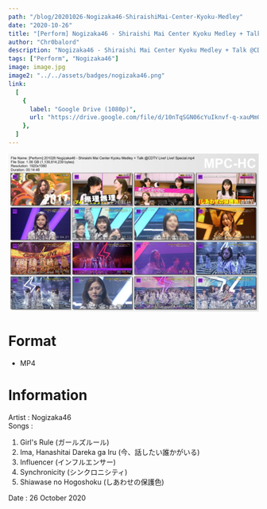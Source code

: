 ```yaml
---
path: "/blog/20201026-Nogizaka46-ShiraishiMai-Center-Kyoku-Medley"
date: "2020-10-26"
title: "[Perform] Nogizaka46 - Shiraishi Mai Center Kyoku Medley + Talk @CDTV Live! Live! Special"
author: "Chr0balord"
description: "Nogizaka46 - Shiraishi Mai Center Kyoku Medley + Talk @CDTV Live! Live! Special (Last Performance on CDTV)"
tags: ["Perform", "Nogizaka46"]
image: image.jpg
image2: "../../assets/badges/nogizaka46.png"
link:
  [
    {
      label: "Google Drive (1080p)",
      url: "https://drive.google.com/file/d/10nTqSGN06cYuIknvf-q-xauMm0van0p2/view?usp=sharing",
    },
  ]
---
```


![Nogizaka46 - Shiraishi Mai Center Kyoku Medley + Talk @CDTV Live! Live! Special](./image.jpg)

# Format

- MP4

# Information

Artist : Nogizaka46 <br>
Songs :
1. Girl's Rule (ガールズルール)
2. Ima, Hanashitai Dareka ga Iru (今、話したい誰かがいる)
3. Influencer (インフルエンサー)
4. Synchronicity (シンクロニシティ)
5. Shiawase no Hogoshoku (しあわせの保護色) <br>

Date : 26 October 2020 <br>